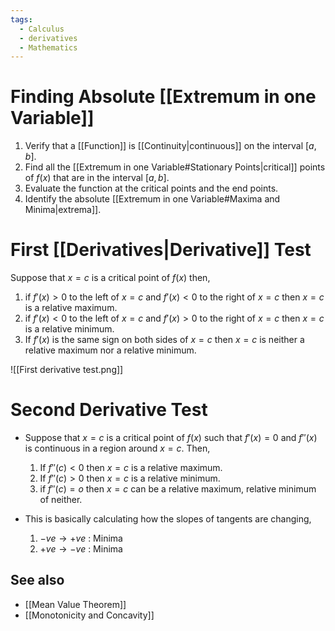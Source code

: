 ```yaml
---
tags:
  - Calculus
  - derivatives
  - Mathematics
---
```

# Finding Absolute [[Extremum in one Variable]]
1. Verify that a [[Function]] is [[Continuity|continuous]] on the interval $[a,b]$.
2. Find all the [[Extremum in one Variable#Stationary Points|critical]] points of $f(x)$ that are in the interval $[a,b]$.
3. Evaluate the function at the critical points and the end points.
4. Identify the absolute [[Extremum in one Variable#Maxima and Minima|extrema]].
# First [[Derivatives|Derivative]] Test
Suppose that $x=c$ is a critical point of $f(x)$ then,

1. if $f'(x)>0$ to the left of $x=c$ and $f'(x)<0$ to the right of $x=c$ then $x=c$ is a relative maximum.
2. if $f'(x)<0$ to the left of $x=c$ and $f'(x)>0$ to the right of $x=c$ then $x=c$ is a relative minimum.
3. If $f'(x)$ is the same sign on both sides of $x=c$ then $x=c$ is neither a relative maximum nor a relative minimum.

![[First derivative test.png]]

# Second Derivative Test
- Suppose that $x=c$ is a critical point of $f(x)$ such that $f'(x)=0$ and $f''(x)$ is continuous in a region around $x=c$. Then,
	
	1. If $f''(c)<0$ then $x=c$ is a relative maximum.
	2. If $f''(c)>0$ then $x=c$ is a relative minimum.
	3. if $f''(c)=o$ then $x=c$ can be a relative maximum, relative minimum of neither. 
- This is basically calculating how the slopes of tangents are changing,
	1. $-ve\to+ve$ : Minima
	2. $+ve\to-ve$ : Minima
## See also

- [[Mean Value Theorem]]
- [[Monotonicity and Concavity]]